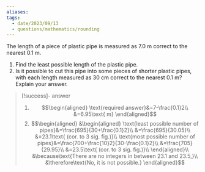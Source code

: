 ```yaml
---
aliases: 
tags:
  - date/2023/09/13
  - questions/mathematics/rounding
---
```


The length of a piece of plastic pipe is measured as 7.0 m correct to the nearest 0.1 m.

1. Find the least possible length of the plastic pipe.
2. Is it possible to cut this pipe into some pieces of shorter plastic pipes, with each length measured as 30 cm correct to the nearest 0.1 m? Explain your answer.

> [!success]- answer
>
> 1. $$\begin{aligned}
\text{required answer}&=7-\frac{0.1}2\\
&=6.95\text{ m}
\end{aligned}$$
> 2. $$\begin{aligned}
&\begin{aligned}
\text{least possible number of pipes}&=\frac{695}{30+\frac{0.1}2}\\
&=\frac{695}{30.05}\\
&=23.1\text{ (cor. to 3 sig. fig.)}\\
\text{most possible number of pipes}&=\frac{700+\frac{10}2}{30-\frac{0.1}2}\\
&=\frac{705}{29.95}\\
&=23.5\text{ (cor. to 3 sig. fig.)}\\
\end{aligned}\\
&\because\text{There are no integers in between 23.1 and 23.5,}\\
&\therefore\text{No, it is not possible.}
\end{aligned}$$ 
